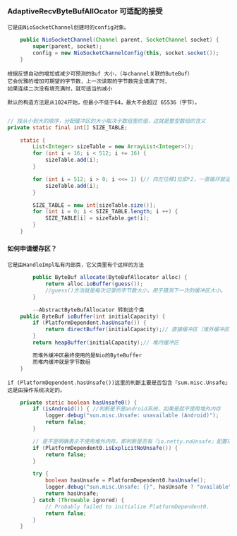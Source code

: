 ### AdaptiveRecvByteBufAllOcator 可适配的接受
    它是由NioSocketChannel创建时的config对象。
```java
    public NioSocketChannel(Channel parent, SocketChannel socket) {
        super(parent, socket);
        config = new NioSocketChannelConfig(this, socket.socket());
    }

```

    根据反馈自动的增加或减少可预测的Buf 大小，（与channel关联的ButeBuf）
    它会优雅的增加可期望的字节数，上一次读取的字节数完全填满了时，
    如果连续二次没有填充满时，就可适当的减小

    默认的构造方法是从1024开始，但最小不低于64，最大不会超过 65536（字节）。
```java

// 按从小到大的顺序，分配缓冲区的大小取决于数组里的值，这就是整型数组的含义
private static final int[] SIZE_TABLE;

    static {
        List<Integer> sizeTable = new ArrayList<Integer>();
        for (int i = 16; i < 512; i += 16) {
            sizeTable.add(i);
        }

        for (int i = 512; i > 0; i <<= 1) {// 向左位移1位即*2，一直循环就溢出就小于0循环结束
            sizeTable.add(i);
        }

        SIZE_TABLE = new int[sizeTable.size()];
        for (int i = 0; i < SIZE_TABLE.length; i ++) {
            SIZE_TABLE[i] = sizeTable.get(i);
        }
    }
```

#### 如何申请缓存区？
    它是由HandleImpl私有内部类，它父类里有个这样的方法
```java
        public ByteBuf allocate(ByteBufAllocator alloc) {
            return alloc.ioBuffer(guess());
            //guess()方法就是每次记录的字节数大小，用于猜测下一次的缓冲区大小。
        }

        --AbstractByteBufAllocator 转到这个类
    public ByteBuf ioBuffer(int initialCapacity) {
        if (PlatformDependent.hasUnsafe()) {
            return directBuffer(initialCapacity);// 直接缓冲区（堆外缓冲区）
        }
        return heapBuffer(initialCapacity);// 堆内缓冲区

        而堆外缓冲区最终使用的是Nio的ByteBuffer
        而堆内缓冲就是字节数组
    }
```

    if (PlatformDependent.hasUnsafe())这里的判断主要是否包含『sum.misc.Unsafe』这是由操作系统决定的。

```java
    private static boolean hasUnsafe0() {
        if (isAndroid()) { //判断是不是android系统，如果是就不使用堆外内存 
            logger.debug("sun.misc.Unsafe: unavailable (Android)");
            return false;
        }

        // 是不是明确表示不使用堆外内存，即判断是否有『io.netty.noUnsafe』配置项
        if (PlatformDependent0.isExplicitNoUnsafe()) {
            return false;
        }

        try {
            boolean hasUnsafe = PlatformDependent0.hasUnsafe();
            logger.debug("sun.misc.Unsafe: {}", hasUnsafe ? "available" : "unavailable");
            return hasUnsafe;
        } catch (Throwable ignored) {
            // Probably failed to initialize PlatformDependent0.
            return false;
        }
    }
```